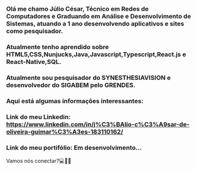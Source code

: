 ### Olá me chamo Júlio César, Técnico em Redes de Computadores e Graduando em Análise e Desenvolvimento de Sistemas, atuando a 1 ano desenvolvendo aplicativos e sites como pesquisador. 

### Atualmente tenho aprendido sobre HTML5,CSS,Nunjucks,Java,Javascript,Typescript,React.js e React-Native,SQL.
### Atualmente sou pesquisador do SYNESTHESIAVISION e desenvolvedor do SIGABEM pelo GRENDES.




### Aqui está algumas informações interessantes:

### Link do meu Linkedin: https://www.linkedin.com/in/j%C3%BAlio-c%C3%A9sar-de-oliveira-guimar%C3%A3es-183110162/
### Link do meu portifólio: Em desenvolvimento...

Vamos nós conectar?💻👋🏻

